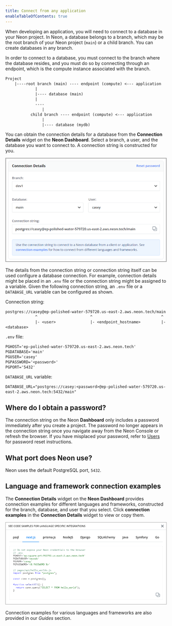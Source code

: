 ```yaml
---
title: Connect from any application
enableTableOfContents: true
---
```

When developing an application, you will need to connect to a database in your Neon project. In Neon, a database belongs to a branch, which may be the root branch of your Neon project (`main`) or a child branch. You can create databases in any branch.

In order to connect to a database, you must connect to the branch where the database resides, and you must do so by connecting through an endpoint, which is the compute instance associated with the branch.

```text
Project
    |----root branch (main) ---- endpoint (compute) <--- application
             |
             |---- database (main)
             |
             ----
                |
           child branch ---- endpoint (compute) <--- application
                |
                |---- database (mydb)  
```

You can obtain the connection details for a database from the **Connection Details** widget on the **Neon Dashboard**. Select a branch, a user, and the database you want to connect to. A connection string is constructed for you.

![Connection details widget](./images/connection_details.png)

The details from the connection string or connection string itself can be used configure a database connection. For example, connection details might be placed in an `.env` file or the connection string might be assigned to a variable. Given the following connection string, an `.env` file or a `DATABASE_URL` variable can be configured as shown.

Connection string:

```text
postgres://casey@ep-polished-water-579720.us-east-2.aws.neon.tech/main
             ^                       ^                              ^
             |- <user>               |- <endpoint_hostname>         |- <database> 
```

`.env` file:

```text
PGHOST='ep-polished-water-579720.us-east-2.aws.neon.tech'
PGDATABASE='main'
PGUSER='casey'
PGPASSWORD='<password>'
PGPORT='5432'
```

`DATABASE_URL` variable:

```text
DATABASE_URL="postgres://casey:<password>@ep-polished-water-579720.us-east-2.aws.neon.tech:5432/main"
```

## Where do I obtain a password?

The connection string on the Neon **Dashboard** only includes a password immediately after you create a project. The password no longer appears in the connection string once you navigate away from the Neon Console or refresh the browser. If you have misplaced your password, refer to [Users](tbd) for password reset instructions.

## What port does Neon use?

Neon uses the default PostgreSQL port, `5432`.

## Language and framework connection examples

The **Connection Details** widget on the **Neon Dashboard** provides connection examples for different languages and frameworks, constructed for the branch, database, and user that you select. Click **connection examples**  in the **Connection Details** widget to view or copy them.

![Connection details widget](./images/code_connection_examples.png)

Connection examples for various languages and frameworks are also provided in our *Guides* section.
